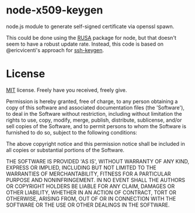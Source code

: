 node-x509-keygen
================
node.js module to generate self-signed certificate via openssl spawn.

This could be done using the [RUSA](https://github.com/Obvious/ursa) package for node,
but that doesn't seem to have a robust update rate.
Instead, this code is based on @ericvicenti's approach for [ssh-keygen](https://github.com/ericvicenti/ssh-keygen).

License
=======

[MIT](http://en.wikipedia.org/wiki/MIT_License) license. Freely have you received, freely give.

Permission is hereby granted, free of charge, to any person obtaining a copy of this software and associated documentation files (the 'Software'), to deal in the Software without restriction, including without limitation the rights to use, copy, modify, merge, publish, distribute, sublicense, and/or sell copies of the Software, and to permit persons to whom the Software is furnished to do so, subject to the following conditions:

The above copyright notice and this permission notice shall be included in all copies or substantial portions of the Software.

THE SOFTWARE IS PROVIDED 'AS IS', WITHOUT WARRANTY OF ANY KIND, EXPRESS OR IMPLIED, INCLUDING BUT NOT LIMITED TO THE WARRANTIES OF MERCHANTABILITY, FITNESS FOR A PARTICULAR PURPOSE AND NONINFRINGEMENT. IN NO EVENT SHALL THE AUTHORS OR COPYRIGHT HOLDERS BE LIABLE FOR ANY CLAIM, DAMAGES OR OTHER LIABILITY, WHETHER IN AN ACTION OF CONTRACT, TORT OR OTHERWISE, ARISING FROM, OUT OF OR IN CONNECTION WITH THE SOFTWARE OR THE USE OR OTHER DEALINGS IN THE SOFTWARE.
